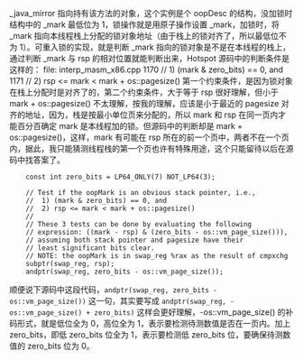 
_java_mirror 指向持有该方法的对象，这个实例是个 oopDesc 的结构，没加锁时结构中的 _mark 最低位为 1，锁操作就是用原子操作设置 _mark，加锁时，将 _mark 指向本线程栈上分配的锁对象地址（由于栈上的锁对齐了，所以最低位不为 1）。可重入锁的实现，就是判断 _mark 指向的锁对象是不是在本线程的栈上，通过判断 _mark 与 rsp 的相对位置就能判断出来，Hotspot 源码中的判断条件是这样的：
file: interp_masm_x86.cpp
1170    //  1) (mark & zero_bits) == 0, and
1171    //  2) rsp <= mark < mark + os::pagesize()
第一个约束条件，是因为锁对象在栈上分配时是对齐了的，第二个约束条件，大于等于 rsp 很好理解，但小于 mark + os::pagesize() 不太理解，按我的理解，应该是小于最近的 pagesize 对齐的地址，因为，栈是按最小单位页来分配的，所以 mark 和 rsp 在同一页内才能百分百确定 mark 是本线程加的锁。但源码中的判断却是 mark + os::pagesize()，这样，mark 有可能在 rsp 所在的前一个页中，两者不在一个页内，据此，我只能猜测线程栈的第一个页也许有特殊用途，这个只能留待以后在源码中找答案了。

```
    const int zero_bits = LP64_ONLY(7) NOT_LP64(3);

    // Test if the oopMark is an obvious stack pointer, i.e.,
    //  1) (mark & zero_bits) == 0, and
    //  2) rsp <= mark < mark + os::pagesize()
    //
    // These 3 tests can be done by evaluating the following
    // expression: ((mark - rsp) & (zero_bits - os::vm_page_size())),
    // assuming both stack pointer and pagesize have their
    // least significant bits clear.
    // NOTE: the oopMark is in swap_reg %rax as the result of cmpxchg
    subptr(swap_reg, rsp);
    andptr(swap_reg, zero_bits - os::vm_page_size());
```

顺便说下源码中这段代码，`andptr(swap_reg, zero_bits - os::vm_page_size())` 这一句，其实要写成 `andptr(swap_reg, - os::vm_page_size() + zero_bits)` 这样会更好理解，-os::vm_page_size() 的补码形式，就是低位全为 0，高位全为 1，表示要检测待测数值是否在一页内。加上 zero_bits，即低 zero_bits 位全为 1，表示要检测低 zero_bits 位，要确保待测数值的 zero_bits 位为 0。